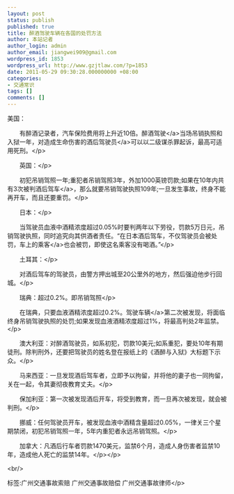 ```yaml
---
layout: post
status: publish
published: true
title: 醉酒驾驶车辆在各国的处罚方法
author: 本站记者
author_login: admin
author_email: jiangwei909@gmail.com
wordpress_id: 1853
wordpress_url: http://www.gzjtlaw.com/?p=1853
date: 2011-05-29 09:30:28.000000000 +08:00
categories:
- 交通常识
tags: []
comments: []
---
```

<p>美国：<p>　　有醉酒记录者，汽车保险费用将上升近10倍。醉酒<a>驾驶<&#47;a>当场吊销执照和入狱一年，对造成生命伤害的酒后<a>驾驶员<&#47;a>可以以二级谋杀罪起诉，最高可适用死刑。<&#47;p><p>　　英国：<&#47;p><p>　　初犯吊销驾照一年;重犯者吊销驾照3年，外加1000英镑罚款;如果在10年内共有3次被判<a>酒后驾车<&#47;a>，那么就要吊销驾驶执照109年;一旦发生事故，终身不能再开车，而且还要重罚。<&#47;p><p>　　日本：<&#47;p><p>　　当驾驶员血液中酒精浓度超过0.05%时要判两年以下劳役，罚款5万日元，吊销驾驶执照，同时追究向其供酒者责任。&ldquo;在日本酒后驾车，不仅驾驶员会被处罚，车上的<a>乘客<&#47;a>也会被罚，即使这名乘客没有喝酒。&rdquo;<&#47;p><p>　　土耳其：<&#47;p><p>　　对酒后驾车的驾驶员，由警方押出城至20公里外的地方，然后强迫他步行回城。<&#47;p><p>　　瑞典：超过0.2%。即吊销驾照<&#47;p><p>　　在瑞典，只要血液酒精浓度超过0.2%。驾驶<a>车辆<&#47;a>第二次被发现，将面临终身吊销驾驶执照的处罚;如果发现血液酒精浓度超过1%，将最高判处2年监禁。<&#47;p><p>　　澳大利亚：对醉酒驾驶员，如系初犯，罚款10美元;如系重犯，要处10年有期徒刑。除判刑外，还要把驾驶员的姓名登在报纸上的《酒醉与入狱》大标题下示众。<&#47;p><p>　　马来西亚：一旦发现酒后驾车者，立即予以拘留，并将他的妻子也一同拘留，关在一起，令其妻彻夜教育丈夫。<&#47;p><p>　　保加利亚：第一次被发现酒后开车，将受到教育，而一旦再次被发现，就会被判刑。<&#47;p><p>　　挪威：任何驾驶员开车，被发现血液中酒精含量超过0.05%，一律关三个星期禁闭，初犯吊销驾照一年，5年内重犯者永远吊销驾照。<&#47;p><p>　　加拿大：凡酒后行车者罚款1470美元，监禁6个月，造成人身伤害者监禁10年，造成他人死亡的监禁14年。<&#47;p><&#47;p><br&#47;><p>标签:广州交通事故索赔 广州交通事故赔偿 广州交通事故律师<&#47;p>
